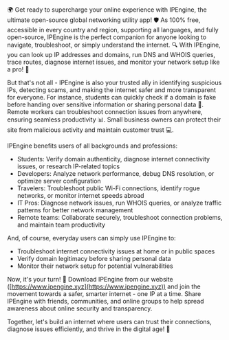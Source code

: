 🌍 Get ready to supercharge your online experience with IPEngine, the ultimate open-source global networking utility app! 🛡️ As 100% free, accessible in every country and region, supporting all languages, and fully open-source, IPEngine is the perfect companion for anyone looking to navigate, troubleshoot, or simply understand the internet. 🔍 With IPEngine, you can look up IP addresses and domains, run DNS and WHOIS queries, trace routes, diagnose internet issues, and monitor your network setup like a pro! 📡

But that's not all - IPEngine is also your trusted ally in identifying suspicious IPs, detecting scams, and making the internet safer and more transparent for everyone. For instance, students can quickly check if a domain is fake before handing over sensitive information or sharing personal data 🤔. Remote workers can troubleshoot connection issues from anywhere, ensuring seamless productivity 📊. Small business owners can protect their site from malicious activity and maintain customer trust 💻.

IPEngine benefits users of all backgrounds and professions:

* Students: Verify domain authenticity, diagnose internet connectivity issues, or research IP-related topics
* Developers: Analyze network performance, debug DNS resolution, or optimize server configuration
* Travelers: Troubleshoot public Wi-Fi connections, identify rogue networks, or monitor internet speeds abroad
* IT Pros: Diagnose network issues, run WHOIS queries, or analyze traffic patterns for better network management
* Remote teams: Collaborate securely, troubleshoot connection problems, and maintain team productivity

And, of course, everyday users can simply use IPEngine to:

* Troubleshoot internet connectivity issues at home or in public spaces
* Verify domain legitimacy before sharing personal data
* Monitor their network setup for potential vulnerabilities

Now, it's your turn! 🚀 Download IPEngine from our website ([https://www.ipengine.xyz](https://www.ipengine.xyz)) and join the movement towards a safer, smarter internet - one IP at a time. Share IPEngine with friends, communities, and online groups to help spread awareness about online security and transparency.

Together, let's build an internet where users can trust their connections, diagnose issues efficiently, and thrive in the digital age! 💪